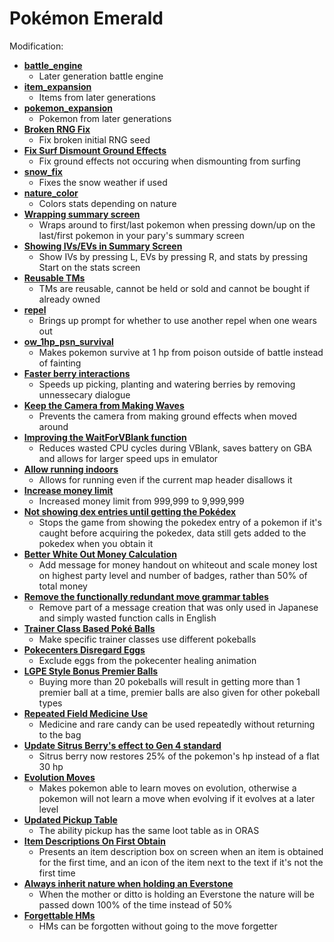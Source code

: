 # Pokémon Emerald

Modification:
* [**battle_engine**](https://github.com/rh-hideout/pokeemerald-expansion/tree/battle_engine)
  * Later generation battle engine
* [**item_expansion**](https://github.com/rh-hideout/pokeemerald-expansion/tree/item_expansion)
  * Items from later generations
* [**pokemon_expansion**](https://github.com/rh-hideout/pokeemerald-expansion/tree/pokemon_expansion)
  * Pokemon from later generations
* [**Broken RNG Fix**](https://www.pokecommunity.com/showpost.php?p=10211666&postcount=155)
  * Fix broken initial RNG seed
* [**Fix Surf Dismount Ground Effects**](https://www.pokecommunity.com/showpost.php?p=10184839&postcount=123)
  * Fix ground effects not occuring when dismounting from surfing
* [**snow_fix**](https://github.com/ghoulslash/pokeemerald/tree/snow_fix)
  * Fixes the snow weather if used
* [**nature_color**](https://github.com/DizzyEggg/pokeemerald/tree/nature_color)
  * Colors stats depending on nature
* [**Wrapping summary screen**](https://www.pokecommunity.com/showpost.php?p=10060875&postcount=27)
  * Wraps around to first/last pokemon when pressing down/up on the last/first pokemon in your pary's summary screen
* [**Showing IVs/EVs in Summary Screen**](https://www.pokecommunity.com/showpost.php?p=10161688&postcount=77)
  * Show IVs by pressing L, EVs by pressing R, and stats by pressing Start on the stats screen
* [**Reusable TMs**](https://github.com/pret/pokeemerald/wiki/Infinite-TM-usage)
  * TMs are reusable, cannot be held or sold and cannot be bought if already owned
* [**repel**](https://github.com/DizzyEggg/pokeemerald/tree/repel)
  * Brings up prompt for whether to use another repel when one wears out
* [**ow_1hp_psn_survival**](https://github.com/LOuroboros/pokeemerald/tree/ow_1hp_psn_survival)
  * Makes pokemon survive at 1 hp from poison outside of battle instead of fainting
* [**Faster berry interactions**](https://www.pokecommunity.com/showpost.php?p=10164065&postcount=82)
  * Speeds up picking, planting and watering berries by removing unnessecary dialogue
* [**Keep the Camera from Making Waves**](https://github.com/pret/pokeemerald/wiki/Keep-the-Camera-from-Making-Waves)
  * Prevents the camera from making ground effects when moved around
* [**Improving the WaitForVBlank function**](https://github.com/pret/pokeemerald/wiki/Improving-the-WaitForVBlank-function)
  * Reduces wasted CPU cycles during VBlank, saves battery on GBA and allows for larger speed ups in emulator
* [**Allow running indoors**](https://github.com/pret/pokeemerald/wiki/Allow-running-indoors)
  * Allows for running even if the current map header disallows it
* [**Increase money limit**](https://github.com/pret/pokeemerald/wiki/Increase-money-limit)
  * Increased money limit from 999,999 to 9,999,999
* [**Not showing dex entries until getting the Pokédex**](https://github.com/pret/pokeemerald/wiki/Not-showing-dex-entries-until-getting-the-Pok%C3%A9dex)
  * Stops the game from showing the pokedex entry of a pokemon if it's caught before acquiring the pokedex, data still gets added to the pokedex when you obtain it
* [**Better White Out Money Calculation**](https://github.com/pret/pokeemerald/wiki/Better-White-Out-Money-Calculation)
  * Add message for money handout on whiteout and scale money lost on highest party level and number of badges, rather than 50% of total money
* [**Remove the functionally redundant move grammar tables**](https://github.com/pret/pokeemerald/wiki/Remove-the-functionally-redundant-move-grammar-tables)
  * Remove part of a message creation that was only used in Japanese and simply wasted function calls in English
* [**Trainer Class Based Poké Balls**](https://github.com/pret/pokeemerald/wiki/Trainer-Class-Based-Pok%C3%A9-Balls)
  * Make specific trainer classes use different pokeballs
* [**Pokecenters Disregard Eggs**](https://github.com/pret/pokeemerald/wiki/Pokecenters-Disregard-Eggs)
  * Exclude eggs from the pokecenter healing animation
* [**LGPE Style Bonus Premier Balls**](https://github.com/pret/pokeemerald/wiki/LGPE-Style-Bonus-Premier-Balls)
  * Buying more than 20 pokeballs will result in getting more than 1 premier ball at a time, premier balls are also given for other pokeball types
* [**Repeated Field Medicine Use**](https://github.com/pret/pokeemerald/wiki/Repeated-Field-Medicine-Use)
  * Medicine and rare candy can be used repeatedly without returning to the bag
* [**Update Sitrus Berry's effect to Gen 4 standard**](https://github.com/pret/pokeemerald/wiki/Update-Sitrus-Berry's-effect-to-Gen-4-standard)
  * Sitrus berry now restores 25% of the pokemon's hp instead of a flat 30 hp
* [**Evolution Moves**](https://www.pokecommunity.com/showpost.php?p=10097987&postcount=36)
  * Makes pokemon able to learn moves on evolution, otherwise a pokemon will not learn a move when evolving if it evolves at a later level
* [**Updated Pickup Table**](https://www.pokecommunity.com/showpost.php?p=9987541&postcount=11)
  * The ability pickup has the same loot table as in ORAS
* [**Item Descriptions On First Obtain**](https://www.pokecommunity.com/showpost.php?p=10126502&postcount=46)
  * Presents an item description box on screen when an item is obtained for the first time, and an icon of the item next to the text if it's not the first time
* [**Always inherit nature when holding an Everstone**](https://www.pokecommunity.com/showpost.php?p=10159052&postcount=68)
  * When the mother or ditto is holding an Everstone the nature will be passed down 100% of the time instead of 50%
* [**Forgettable HMs**](https://www.pokecommunity.com/showpost.php?p=10182839&postcount=119)
  * HMs can be forgotten without going to the move forgetter
  